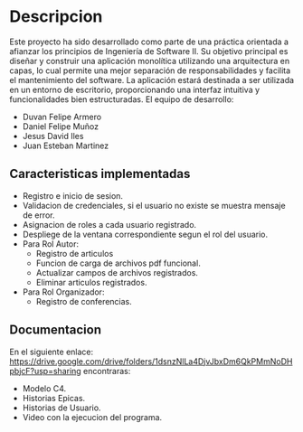 # Descripcion
Este proyecto ha sido desarrollado como parte de una práctica orientada a afianzar los principios de Ingeniería de Software II.
Su objetivo principal es diseñar y construir una aplicación monolítica utilizando una arquitectura en capas, 
lo cual permite una mejor separación de responsabilidades y facilita el mantenimiento del software.
La aplicación estará destinada a ser utilizada en un entorno de escritorio, proporcionando una interfaz intuitiva y funcionalidades bien estructuradas.
El equipo de desarrollo: 
- Duvan Felipe Armero
- Daniel Felipe Muñoz
- Jesus David Iles
- Juan Esteban Martinez
## Caracteristicas implementadas
+ Registro e inicio de sesion.
+ Validacion de credenciales, si el usuario no existe se muestra mensaje de error.
+ Asignacion de roles a cada usuario registrado.
+ Despliege de la ventana correspondiente segun el rol del usuario.
+ Para Rol Autor:
  * Registro de articulos
  * Funcion de carga de archivos pdf funcional.
  * Actualizar campos de archivos registrados.
  * Eliminar articulos registrados.
+ Para Rol Organizador:
  * Registro de conferencias.
## Documentacion
En el siguiente enlace: https://drive.google.com/drive/folders/1dsnzNlLa4DjvJbxDm6QkPMmNoDHpbjcF?usp=sharing
encontraras:
+ Modelo C4.
+ Historias Epicas.
+ Historias de Usuario.
+ Video con la ejecucion del programa.
